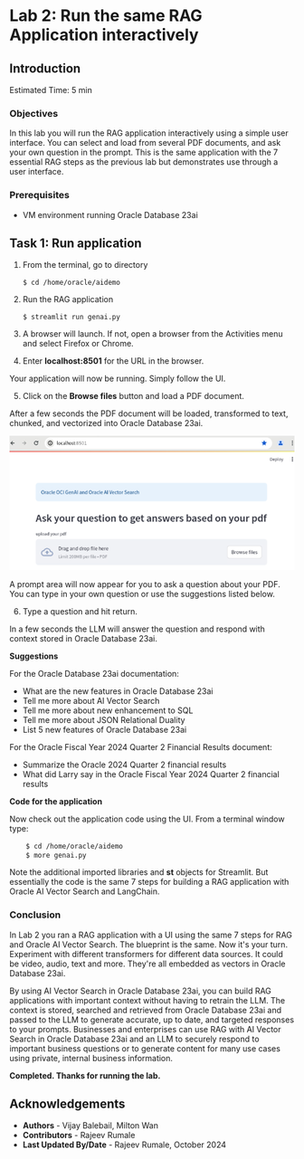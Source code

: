 # Lab 2: Run the same RAG Application interactively

## Introduction

Estimated Time: 5 min

### Objectives

In this lab you will run the RAG application interactively using a simple user interface. You can select and load from several PDF documents, and ask your own question in the prompt.  This is the same application with the 7 essential RAG steps as the previous lab but demonstrates use through a user interface.

### Prerequisites

* VM environment running Oracle Database 23ai


## Task 1: Run application

1.  From the terminal, go to directory 

    ```
    $ cd /home/oracle/aidemo
    ```

2.  Run the RAG application
    ```
    $ streamlit run genai.py
    ```

3. A browser will launch. If not, open a browser from the Activities menu and select Firefox or Chrome.

4. Enter **localhost:8501** for the URL in the browser.
   
Your application will now be running.  Simply follow the UI.

5. Click on the **Browse files** button and load a PDF document.

After a few seconds the PDF document will be loaded, transformed to text, chunked, and vectorized into Oracle Database 23ai.

![Streamlit UI](images/streamlitocigenai.png)

A prompt area will now appear for you to ask a question about your PDF.  You can type in your own question or use the suggestions listed below. 

6. Type a question and hit return.

In a few seconds the LLM will answer the question and respond with context stored in Oracle Database 23ai.  

**Suggestions**

 For the Oracle Database 23ai documentation:
- What are the new features in Oracle Database 23ai
- Tell me more about AI Vector Search
- Tell me more about new enhancement to SQL
- Tell me more about JSON Relational Duality
- List 5 new features of Oracle Database 23ai

For the Oracle Fiscal Year 2024 Quarter 2 Financial Results document:
- Summarize the Oracle 2024 Quarter 2 financial results
- What did Larry say in the Oracle Fiscal Year 2024 Quarter 2 financial results

**Code for the application**

Now check out the application code using the UI. From a terminal window type:


```
    $ cd /home/oracle/aidemo
    $ more genai.py
```

Note the additional imported libraries and **st** objects for Streamlit.
But essentially the code is the same 7 steps for building a RAG application with Oracle AI Vector Search and LangChain.

### Conclusion

In Lab 2 you ran a RAG application with a UI using the same 7 steps for RAG and Oracle AI Vector Search.  The blueprint is the same.  Now it's your turn.  Experiment with different transformers for different data sources.  It could be video, audio, text and more.  They're all embedded as vectors in Oracle Database 23ai.

By using AI Vector Search in Oracle Database 23ai, you can build RAG applications with important context without having to retrain the LLM.  The context is stored, searched and retrieved from Oracle Database 23ai and passed to the LLM to generate accurate, up to date, and targeted responses to your prompts.  Businesses and enterprises can use RAG with AI Vector Search in Oracle Database 23ai and an LLM to securely respond to important business questions or to generate content for many use cases using private, internal business information.


**Completed. Thanks for running the lab.**

## Acknowledgements
* **Authors** - Vijay Balebail, Milton Wan 
* **Contributors** - Rajeev Rumale
* **Last Updated By/Date** -  Rajeev Rumale, October 2024

